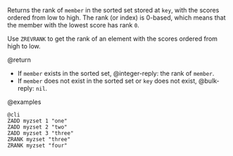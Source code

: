 Returns the rank of `member` in the sorted set stored at `key`, with the scores
ordered from low to high. The rank (or index) is 0-based, which means that the
member with the lowest score has rank `0`.

Use `ZREVRANK` to get the rank of an element with the scores ordered from high
to low.

@return

* If `member` exists in the sorted set, @integer-reply: the rank of `member`.
* If `member` does not exist in the sorted set or `key` does not exist,
  @bulk-reply: `nil`.

@examples

    @cli
    ZADD myzset 1 "one"
    ZADD myzset 2 "two"
    ZADD myzset 3 "three"
    ZRANK myzset "three"
    ZRANK myzset "four"
